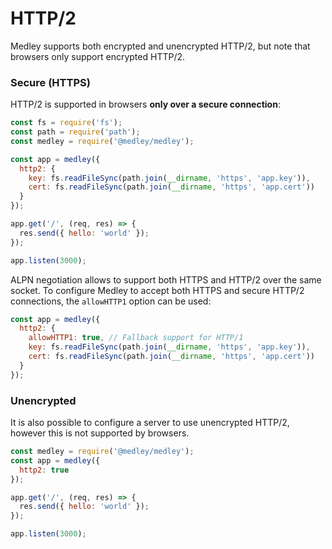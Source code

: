 # HTTP/2

Medley supports both encrypted and unencrypted HTTP/2, but note that browsers
only support encrypted HTTP/2.

### Secure (HTTPS)

HTTP/2 is supported in browsers **only over a secure connection**:

```js
const fs = require('fs');
const path = require('path');
const medley = require('@medley/medley');

const app = medley({
  http2: {
    key: fs.readFileSync(path.join(__dirname, 'https', 'app.key')),
    cert: fs.readFileSync(path.join(__dirname, 'https', 'app.cert'))
  }
});

app.get('/', (req, res) => {
  res.send({ hello: 'world' });
});

app.listen(3000);
```

ALPN negotiation allows to support both HTTPS and HTTP/2 over the same socket.
To configure Medley to accept both HTTPS and secure HTTP/2 connections, the
`allowHTTP1` option can be used:

```js
const app = medley({
  http2: {
    allowHTTP1: true, // Fallback support for HTTP/1
    key: fs.readFileSync(path.join(__dirname, 'https', 'app.key')),
    cert: fs.readFileSync(path.join(__dirname, 'https', 'app.cert'))
  }
});
```

### Unencrypted

It is also possible to configure a server to use unencrypted HTTP/2,
however this is not supported by browsers.

```js
const medley = require('@medley/medley');
const app = medley({
  http2: true
});

app.get('/', (req, res) => {
  res.send({ hello: 'world' });
});

app.listen(3000);
```
